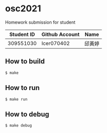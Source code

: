 # osc2021
Homework submission for student

|Student ID|Github Account|Name|
|----------|--------------|----|
|309551030|Icer070402|邱黃婷|

## How to build
```
$ make
```

## How to run
```
$ make run
```

## How to debug
```
$ make debug
```
